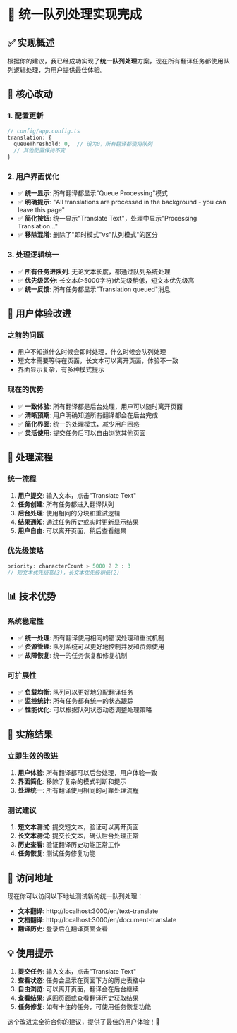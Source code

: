 # 🚀 统一队列处理实现完成

## ✅ 实现概述

根据你的建议，我已经成功实现了**统一队列处理**方案，现在所有翻译任务都使用队列逻辑处理，为用户提供最佳体验。

## 🔧 核心改动

### 1. 配置更新
```typescript
// config/app.config.ts
translation: {
  queueThreshold: 0,  // 设为0，所有翻译都使用队列
  // 其他配置保持不变
}
```

### 2. 用户界面优化
- ✅ **统一显示**: 所有翻译都显示"Queue Processing"模式
- ✅ **明确提示**: "All translations are processed in the background - you can leave this page"
- ✅ **简化按钮**: 统一显示"Translate Text"，处理中显示"Processing Translation..."
- ✅ **移除混淆**: 删除了"即时模式"vs"队列模式"的区分

### 3. 处理逻辑统一
- ✅ **所有任务进队列**: 无论文本长度，都通过队列系统处理
- ✅ **优先级区分**: 长文本(>5000字符)优先级稍低，短文本优先级高
- ✅ **统一反馈**: 所有任务都显示"Translation queued"消息

## 🎯 用户体验改进

### 之前的问题
- 用户不知道什么时候会即时处理，什么时候会队列处理
- 短文本需要等待在页面，长文本可以离开页面，体验不一致
- 界面显示复杂，有多种模式提示

### 现在的优势
- ✅ **一致体验**: 所有翻译都是后台处理，用户可以随时离开页面
- ✅ **清晰预期**: 用户明确知道所有翻译都会在后台完成
- ✅ **简化界面**: 统一的处理模式，减少用户困惑
- ✅ **灵活使用**: 提交任务后可以自由浏览其他页面

## 🔄 处理流程

### 统一流程
1. **用户提交**: 输入文本，点击"Translate Text"
2. **任务创建**: 所有任务都进入翻译队列
3. **后台处理**: 使用相同的分块和重试逻辑
4. **结果通知**: 通过任务历史或实时更新显示结果
5. **用户自由**: 可以离开页面，稍后查看结果

### 优先级策略
```typescript
priority: characterCount > 5000 ? 2 : 3
// 短文本优先级高(3)，长文本优先级稍低(2)
```

## 📊 技术优势

### 系统稳定性
- ✅ **统一处理**: 所有翻译使用相同的错误处理和重试机制
- ✅ **资源管理**: 队列系统可以更好地控制并发和资源使用
- ✅ **故障恢复**: 统一的任务恢复和修复机制

### 可扩展性
- ✅ **负载均衡**: 队列可以更好地分配翻译任务
- ✅ **监控统计**: 所有任务都有统一的状态跟踪
- ✅ **性能优化**: 可以根据队列状态动态调整处理策略

## 🎉 实施结果

### 立即生效的改进
1. **用户体验**: 所有翻译都可以后台处理，用户体验一致
2. **界面简化**: 移除了复杂的模式判断和提示
3. **处理统一**: 所有翻译使用相同的可靠处理流程

### 测试建议
1. **短文本测试**: 提交短文本，验证可以离开页面
2. **长文本测试**: 提交长文本，确认后台处理正常
3. **历史查看**: 验证翻译历史功能正常工作
4. **任务恢复**: 测试任务修复功能

## 🔗 访问地址

现在你可以访问以下地址测试新的统一队列处理：

- **文本翻译**: http://localhost:3000/en/text-translate
- **文档翻译**: http://localhost:3000/en/document-translate
- **翻译历史**: 登录后在翻译页面查看

## 💡 使用提示

1. **提交任务**: 输入文本，点击"Translate Text"
2. **查看状态**: 任务会显示在页面下方的历史表格中
3. **自由浏览**: 可以离开页面，翻译会在后台继续
4. **查看结果**: 返回页面或查看翻译历史获取结果
5. **任务修复**: 如有卡住的任务，可使用任务恢复功能

这个改进完全符合你的建议，提供了最佳的用户体验！🎯
